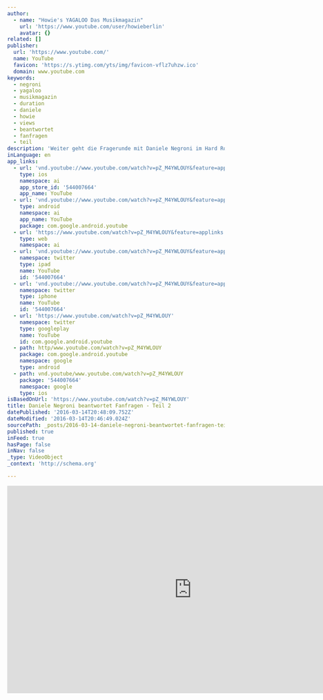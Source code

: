 ```yaml
---
author:
  - name: "Howie's YAGALOO Das Musikmagazin"
    url: 'https://www.youtube.com/user/howieberlin'
    avatar: {}
related: []
publisher:
  url: 'https://www.youtube.com/'
  name: YouTube
  favicon: 'https://s.ytimg.com/yts/img/favicon-vflz7uhzw.ico'
  domain: www.youtube.com
keywords:
  - negroni
  - yagaloo
  - musikmagazin
  - duration
  - daniele
  - howie
  - views
  - beantwortet
  - fanfragen
  - teil
description: 'Weiter geht die Fragerunde mit Daniele Negroni im Hard Rock Cafe Berlin. ************************************************************************* ► Jetzt Abonnieren: http://bit.ly/1E8SxTX ► Finde uns auf Facebook: https://www.facebook.com/yagaloo.TV ► Folge uns auf Twitter: https://twitter.com/yagalooTV ► Website: http://www.yagaloo.com/ ************************************************************************* -~-~~-~~~-~~-~- Schau es Dir an: "BattleBoi Basti im Interview bei yagaloo.TV" ➨ https://www.youtube.com/watch?v=awoSgNDjZNQ -~-~~-~~~-~~-~-'
inLanguage: en
app_links:
  - url: 'vnd.youtube://www.youtube.com/watch?v=pZ_M4YWLOUY&feature=applinks'
    type: ios
    namespace: ai
    app_store_id: '544007664'
    app_name: YouTube
  - url: 'vnd.youtube://www.youtube.com/watch?v=pZ_M4YWLOUY&feature=applinks'
    type: android
    namespace: ai
    app_name: YouTube
    package: com.google.android.youtube
  - url: 'https://www.youtube.com/watch?v=pZ_M4YWLOUY&feature=applinks'
    type: web
    namespace: ai
  - url: 'vnd.youtube://www.youtube.com/watch?v=pZ_M4YWLOUY&feature=applinks'
    namespace: twitter
    type: ipad
    name: YouTube
    id: '544007664'
  - url: 'vnd.youtube://www.youtube.com/watch?v=pZ_M4YWLOUY&feature=applinks'
    namespace: twitter
    type: iphone
    name: YouTube
    id: '544007664'
  - url: 'https://www.youtube.com/watch?v=pZ_M4YWLOUY'
    namespace: twitter
    type: googleplay
    name: YouTube
    id: com.google.android.youtube
  - path: http/www.youtube.com/watch?v=pZ_M4YWLOUY
    package: com.google.android.youtube
    namespace: google
    type: android
  - path: vnd.youtube/www.youtube.com/watch?v=pZ_M4YWLOUY
    package: '544007664'
    namespace: google
    type: ios
isBasedOnUrl: 'https://www.youtube.com/watch?v=pZ_M4YWLOUY'
title: Daniele Negroni beantwortet Fanfragen - Teil 2
datePublished: '2016-03-14T20:48:09.752Z'
dateModified: '2016-03-14T20:46:49.024Z'
sourcePath: _posts/2016-03-14-daniele-negroni-beantwortet-fanfragen-teil-2.md
published: true
inFeed: true
hasPage: false
inNav: false
_type: VideoObject
_context: 'http://schema.org'

---
```

<iframe src="https://cdn.embedly.com/widgets/media.html?src=https%3A%2F%2Fwww.youtube.com%2Fembed%2FpZ_M4YWLOUY%3Ffeature%3Doembed&amp;url=https%3A%2F%2Fwww.youtube.com%2Fwatch%3Fv%3DpZ_M4YWLOUY&amp;image=https%3A%2F%2Fi.ytimg.com%2Fvi%2FpZ_M4YWLOUY%2Fhqdefault.jpg&amp;key=b7d04c9b404c499eba89ee7072e1c4f7&amp;type=text%2Fhtml&amp;schema=youtube" width="854" height="480" scrolling="no" frameborder="0" allowfullscreen="allowfullscreen" style=""></iframe>